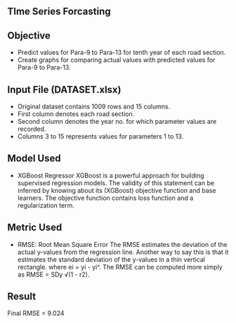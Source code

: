 ## TIme Series Forcasting

## Objective

- Predict values for Para-9 to Para-13 for tenth year of each road section.
- Create graphs for comparing actual values with predicted values for Para-9 to Para-13.

## Input File (DATASET.xlsx)

- Original dataset contains 1009 rows and 15 columns.
- First column denotes each road section.
- Second column denotes the year no. for which parameter values are recorded.
- Columns 3 to 15 represents values for parameters 1 to 13.

## Model Used

- XGBoost Regressor
  XGBoost is a powerful approach for building supervised regression models. The validity of this statement can be inferred by knowing about its (XGBoost) objective function and base learners. The objective function contains loss function and a regularization term.

## Metric Used

- RMSE: Root Mean Square Error
The RMSE estimates the deviation of the actual y-values from the regression line. Another way to say this is that it estimates the standard deviation of the y-values in a thin vertical rectangle. where ei = yi - yi^. The RMSE can be computed more simply as RMSE = SDy √(1 - r2).

## Result

Final RMSE = 9.024
